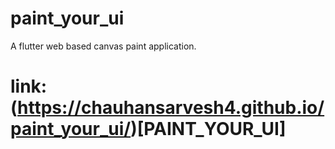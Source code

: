 # paint_your_ui
A flutter web based canvas paint application.
# link: (https://chauhansarvesh4.github.io/paint_your_ui/)[PAINT_YOUR_UI]
